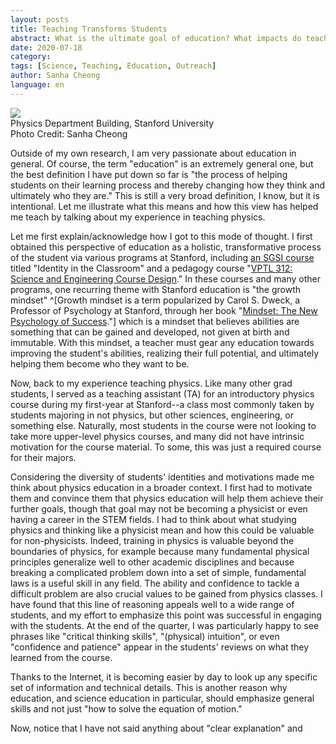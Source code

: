 ```yaml
---
layout: posts
title: Teaching Transforms Students
abstract: What is the ultimate goal of education? What impacts do teachers have on their students?
date: 2020-07-18
category: 
tags: [Science, Teaching, Education, Outreach]
author: Sanha Cheong
language: en
---
```


<img src="{{ site.base }}assets/img/posts/2020-07-18-header.jpg" class="post-img"/>

<div class="img-caption">Physics Department Building, Stanford University
<div class="img-ref">Photo Credit: Sanha Cheong</div>
</div>

Outside of my own research, I am very passionate about education in general. Of course, the term "education" is an extremely general one, but the best definition I have put down so far is "the process of helping students on their learning process and thereby changing how they think and ultimately who they are." This is still a very broad definition, I know, but it is intentional. Let me illustrate what this means and how this view has helped me teach by talking about my experience in teaching physics.

Let me first explain/acknowledge how I got to this mode of thought. I first obtained this perspective of education as a holistic, transformative process of the student via various programs at Stanford, including [an SGSI course](https://vpge.stanford.edu/interdisciplinary-learning/sgsi/2018) titled "Identity in the Classroom" and a pedagogy course "[VPTL 312: Science and Engineering Course Design](https://vptl.stanford.edu/node/1066)." In these courses and many other programs, one recurring theme with Stanford education is "the growth mindset" ^[Growth mindset is a term popularized by Carol S. Dweck, a Professor of Psychology at Stanford, through her book "[Mindset: The New Psychology of Success](https://www.amazon.com/Mindset-Psychology-Carol-S-Dweck/dp/0345472322)."] which is a mindset that believes abilities are something that can be gained and developed, not given at birth and immutable. With this mindset, a teacher must gear any education towards improving the student's abilities, realizing their full potential, and ultimately helping them become who they want to be.

Now, back to my experience teaching physics. Like many other grad students, I served as a teaching assistant (TA) for an introductory physics course during my first-year at Stanford--a class most commonly taken by students majoring in not physics, but other sciences, engineering, or something else. Naturally, most students in the course were not looking to take more upper-level physics courses, and many did not have intrinsic motivation for the course material. To some, this was just a required course for their majors.

Considering the diversity of students' identities and motivations made me think about physics education in a broader context. I first had to motivate them and convince them that physics education will help them achieve their further goals, though that goal may not be becoming a physicist or even having a career in the STEM fields. I had to think about what studying physics and thinking like a physicist mean and how this could be valuable for non-physicists. Indeed, training in physics is valuable beyond the boundaries of physics, for example because many fundamental physical principles generalize well to other academic disciplines and because breaking a complicated problem down into a set of simple, fundamental laws is a useful skill in any field. The ability and confidence to tackle a difficult problem are also crucial values to be gained from physics classes. I have found that this line of reasoning appeals well to a wide range of students, and my effort to emphasize this point was successful in engaging with the students. At the end of the quarter, I was particularly happy to see phrases like "critical thinking skills", "(physical) intuition", or even "confidence and patience" appear in the students' reviews on what they learned from the course.

Thanks to the Internet, it is becoming easier by day to look up any specific set of information and technical details. This is another reason why education, and science education in particular, should emphasize general skills and not just "how to solve the equation of motion."

Now, notice that I have not said anything about "clear explanation" and 

